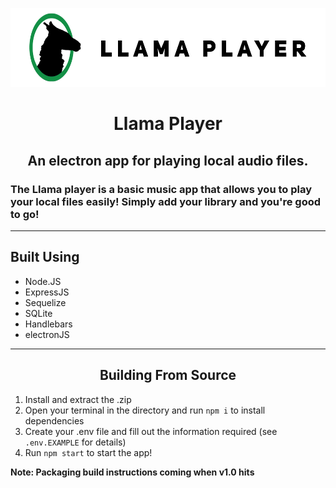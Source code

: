 ![llamaPlayerBanner](./rsc/LlamaPlayer_Banner.png)

# <h1 style = "text-align: center;">**Llama Player**</h1>

<h2 style = "text-align: center;"> An electron app for playing local audio files.</h2>

### The Llama player is a basic music app that allows you to play your local files easily! Simply add your library and you're good to go!

<hr/>

## Built Using

- Node.JS
- ExpressJS
- Sequelize
- SQLite
- Handlebars
- electronJS

<hr/>

<h2 style = "text-align: center;"> Building From Source </h2>

1. Install and extract the .zip
2. Open your terminal in the directory and run `npm i` to install dependencies
3. Create your .env file and fill out the information required (see `.env.EXAMPLE` for details)
4. Run `npm start` to start the app!

**Note: Packaging build instructions coming when v1.0 hits**
